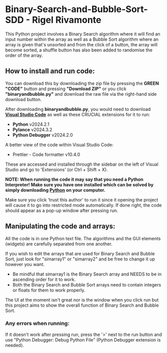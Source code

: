 # Binary-Search-and-Bubble-Sort-SDD - Rigel Rivamonte

This Python project involves a Binary Search algorithm where it will find an input number within the array as well as a Bubble Sort algorithm where an array is given that's unsorted and from the click of a button, the array will become sorted, a shuffle button has also been added to randomise the order of the array.

## How to install and run code: 

You can download this by downloading the zip file by pressing the **GREEN "CODE"** button and pressing **"Download ZIP"** or  you click **"binaryandbubble.py"** and download the raw file via the right-hand side download button.

After downloading **binaryandbubble.py**, you would need to download **[Visual Studio Code](https://code.visualstudio.com/Download)** as well as these CRUCIAL extensions for it to run:
* **Python**  v2024.2.1
* **Pylance** v2024.3.2
* **Python Debugger** v2024.2.0
  
A better view of the code within Visual Studio Code:
* Prettier - Code formatter v10.4.0

These are accessed and installed through the sidebar on the left of Visual Studio and go to 'Extensions' (or Ctrl + Shift + X).

**NOTE: When running the code it may say that you need a Python Interpreter! Make sure you have one installed which can be solved by simply downloading [Python](https://www.python.org/downloads/) on your computer.** 

Make sure you click 'trust this author' to run it since it opening the project will cause it to go into restricted mode automatically. If done right, the code should appear as a pop-up window after pressing run.

## Manipulating the code and arrays: 

All the code is in one Python text file. The algorithms and the GUI elements (widgets) are carefully separated from one another.

If you wish to edit the arrays that are used for Binary Search and Bubble Sort, just look for "simarray1" or "simarray2" and be free to change it up however you want. 

* Be mindful that simarray1 is the Binary Search array and NEEDS to be in ascending order for it to work.
* Both the Binary Search and Bubble Sort arrays need to contain integers or floats for them to work properly.

The UI at the moment isn't great nor is the window when you click run but this project aims to show the overall function of Binary Search and Bubble Sort.

### Any errors when running:
If it doesn't work after pressing run, press the '>' next to the run button and use "Python Debugger: Debug Python File" (Python Debugger extension is needed).
